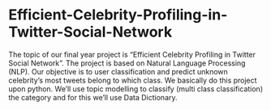 # Efficient-Celebrity-Profiling-in-Twitter-Social-Network
The topic of our final year project is “Efficient Celebrity Profiling in Twitter Social Network”. The project is based on Natural Language Processing (NLP). Our objective is to user classification and predict unknown celebrity’s most tweets belong to which class. We basically do this project upon python. We’ll use topic modelling to classify (multi class classification) the category and for this we’ll use Data Dictionary.
